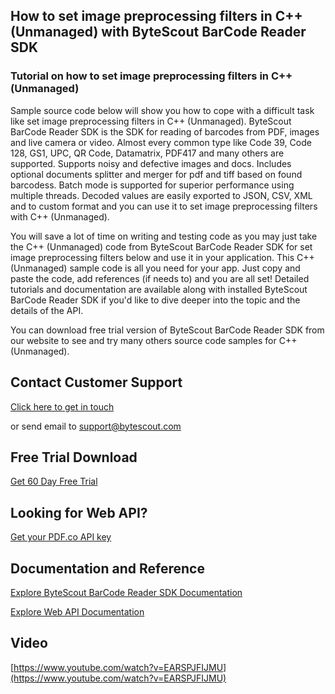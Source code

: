 ## How to set image preprocessing filters in C++ (Unmanaged) with ByteScout BarCode Reader SDK

### Tutorial on how to set image preprocessing filters in C++ (Unmanaged)

Sample source code below will show you how to cope with a difficult task like set image preprocessing filters in C++ (Unmanaged). ByteScout BarCode Reader SDK is the SDK for reading of barcodes from PDF, images and live camera or video. Almost every common type like Code 39, Code 128, GS1, UPC, QR Code, Datamatrix, PDF417 and many others are supported. Supports noisy and defective images and docs. Includes optional documents splitter and merger for pdf and tiff based on found barcodess. Batch mode is supported for superior performance using multiple threads. Decoded values are easily exported to JSON, CSV, XML and to custom format and you can use it to set image preprocessing filters with C++ (Unmanaged).

You will save a lot of time on writing and testing code as you may just take the C++ (Unmanaged) code from ByteScout BarCode Reader SDK for set image preprocessing filters below and use it in your application. This C++ (Unmanaged) sample code is all you need for your app. Just copy and paste the code, add references (if needs to) and you are all set! Detailed tutorials and documentation are available along with installed ByteScout BarCode Reader SDK if you'd like to dive deeper into the topic and the details of the API.

You can download free trial version of ByteScout BarCode Reader SDK from our website to see and try many others source code samples for C++ (Unmanaged).

## Contact Customer Support

[Click here to get in touch](https://bytescout.zendesk.com/hc/en-us/requests/new?subject=ByteScout%20BarCode%20Reader%20SDK%20Question)

or send email to [support@bytescout.com](mailto:support@bytescout.com?subject=ByteScout%20BarCode%20Reader%20SDK%20Question) 

## Free Trial Download

[Get 60 Day Free Trial](https://bytescout.com/download/web-installer?utm_source=github-readme)

## Looking for Web API? 

[Get your PDF.co API key](https://pdf.co/documentation/api?utm_source=github-readme)

## Documentation and Reference

[Explore ByteScout BarCode Reader SDK Documentation](https://bytescout.com/documentation/index.html?utm_source=github-readme)

[Explore Web API Documentation](https://pdf.co/documentation/api?utm_source=github-readme)

## Video

[https://www.youtube.com/watch?v=EARSPJFIJMU](https://www.youtube.com/watch?v=EARSPJFIJMU)